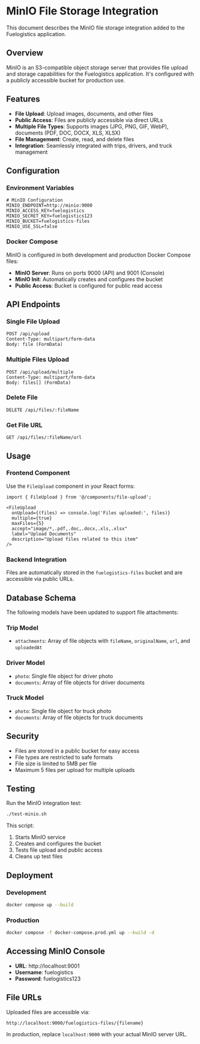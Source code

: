 # MinIO File Storage Integration

This document describes the MinIO file storage integration added to the Fuelogistics application.

## Overview

MinIO is an S3-compatible object storage server that provides file upload and storage capabilities for the Fuelogistics application. It's configured with a publicly accessible bucket for production use.

## Features

- **File Upload**: Upload images, documents, and other files
- **Public Access**: Files are publicly accessible via direct URLs
- **Multiple File Types**: Supports images (JPG, PNG, GIF, WebP), documents (PDF, DOC, DOCX, XLS, XLSX)
- **File Management**: Create, read, and delete files
- **Integration**: Seamlessly integrated with trips, drivers, and truck management

## Configuration

### Environment Variables

```env
# MinIO Configuration
MINIO_ENDPOINT=http://minio:9000
MINIO_ACCESS_KEY=fuelogistics
MINIO_SECRET_KEY=fuelogistics123
MINIO_BUCKET=fuelogistics-files
MINIO_USE_SSL=false
```

### Docker Compose

MinIO is configured in both development and production Docker Compose files:

- **MinIO Server**: Runs on ports 9000 (API) and 9001 (Console)
- **MinIO Init**: Automatically creates and configures the bucket
- **Public Access**: Bucket is configured for public read access

## API Endpoints

### Single File Upload
```
POST /api/upload
Content-Type: multipart/form-data
Body: file (FormData)
```

### Multiple Files Upload
```
POST /api/upload/multiple
Content-Type: multipart/form-data
Body: files[] (FormData)
```

### Delete File
```
DELETE /api/files/:fileName
```

### Get File URL
```
GET /api/files/:fileName/url
```

## Usage

### Frontend Component

Use the `FileUpload` component in your React forms:

```tsx
import { FileUpload } from '@/components/file-upload';

<FileUpload
  onUpload={(files) => console.log('Files uploaded:', files)}
  multiple={true}
  maxFiles={5}
  accept="image/*,.pdf,.doc,.docx,.xls,.xlsx"
  label="Upload Documents"
  description="Upload files related to this item"
/>
```

### Backend Integration

Files are automatically stored in the `fuelogistics-files` bucket and are accessible via public URLs.

## Database Schema

The following models have been updated to support file attachments:

### Trip Model
- `attachments`: Array of file objects with `fileName`, `originalName`, `url`, and `uploadedAt`

### Driver Model
- `photo`: Single file object for driver photo
- `documents`: Array of file objects for driver documents

### Truck Model
- `photo`: Single file object for truck photo
- `documents`: Array of file objects for truck documents

## Security

- Files are stored in a public bucket for easy access
- File types are restricted to safe formats
- File size is limited to 5MB per file
- Maximum 5 files per upload for multiple uploads

## Testing

Run the MinIO integration test:

```bash
./test-minio.sh
```

This script:
1. Starts MinIO service
2. Creates and configures the bucket
3. Tests file upload and public access
4. Cleans up test files

## Deployment

### Development
```bash
docker compose up --build
```

### Production
```bash
docker compose -f docker-compose.prod.yml up --build -d
```

## Accessing MinIO Console

- **URL**: http://localhost:9001
- **Username**: fuelogistics
- **Password**: fuelogistics123

## File URLs

Uploaded files are accessible via:
```
http://localhost:9000/fuelogistics-files/{filename}
```

In production, replace `localhost:9000` with your actual MinIO server URL.